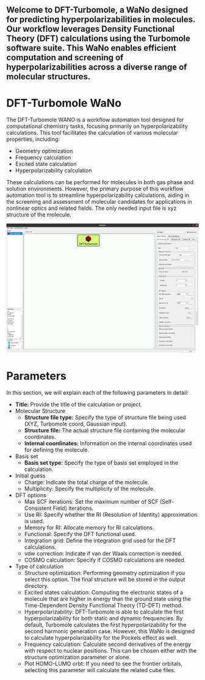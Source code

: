 **Welcome to DFT-Turbomole, a WaNo designed for predicting hyperpolarizabilities in molecules. Our workflow leverages Density Functional Theory (DFT) calculations using the Turbomole software suite. This WaNo enables efficient computation and screening of hyperpolarizabilities across a diverse range of molecular structures.**
---
# DFT-Turbomole WaNo

The DFT-Turbomole WANO is a workflow automation tool designed for computational chemistry tasks, focusing primarily on hyperpolarizability calculations. This tool facilitates the calculation of various molecular properties, including:
- Geometry optimization
- Frequency calculation
- Excited state calculation
- Hyperpolarizability calculation

These calculations can be performed for molecules in both gas phase and solution environments. However, the primary purpose of this workflow automation tool is to streamline hyperpolarizability calculations, aiding in the screening and assessment of molecular candidates for applications in nonlinear optics and related fields. The only needed input file is xyz structure of the molecule.

![Alt Text](dft.png)

# Parameters
In this section, we will explain each of the following parameters in detail:
- **Title:** Provide the title of the calculation or project.
- Molecular Structure
    - **Structure file type:** Specify the type of structure file being used (XYZ, Turbomole coord, Gaussian input).
    - **Structure file:** The actual structure file containing the molecular coordinates.
    - **Internal coordinates:** Information on the internal coordinates used for defining the molecule.
- Basis set
    - **Basis set type:** Specify the type of basis set employed in the calculation.
- Initial guess
    - Charge: Indicate the total charge of the molecule.
    - Multiplicity: Specify the multiplicity of the molecule.
- DFT options
    - Max SCF iterations: Set the maximum number of SCF (Self-Consistent Field) iterations.
    - Use RI: Specify whether the RI (Resolution of Identity) approximation is used.
    - Memory for RI: Allocate memory for RI calculations.
    - Functional: Specify the DFT functional used.
    - Integration grid: Define the integration grid used for the DFT calculations.
    - vdw correction: Indicate if van der Waals correction is needed.
    - COSMO calculation: Specify if COSMO calculations are needed.
- Type of calculation
    - Structure optimization: Performing geometry optimization if you select this option. The final structure will be stored in the output directory.
    - Excited states calculation: Computing the electronic states of a molecule that are higher in energy than the ground state using the Time-Dependent Density Functional Theory (TD-DFT) method.
    - Hyperpolarizability: DFT-Turbomole is able to calculate the first hyperpolarizability for both static and dynamic frequencies. By default, Turbomole calculates the first hyperpolarizability for the second harmonic generation case. However, this WaNo is designed to calculate hyperpolarizability for the Pockels effect as well.
    - Frequency calculation: Calculate second derivatives of the energy with respect to nuclear positions. This can be chosen either with the structure optimization parameter or alone.
    - Plot HOMO-LUMO orbt:  If you need to see the frontier orbitals, selecting this parameter will calculate the related cube files.
